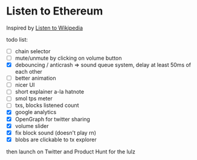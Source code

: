 # Listen to Ethereum

Inspired by [Listen to Wikipedia](https://listen.hatnote.com)

todo list:

- [ ] chain selector
- [ ] mute/unmute by clicking on volume button
- [x] debouncing / anticrash => sound queue system, delay at least 50ms of each other
- [ ] better animation
- [ ] nicer UI
- [ ] short explainer a-la hatnote
- [ ] smol tps meter
- [ ] txs, blocks listened count
- [x] google analytics
- [x] OpenGraph for twitter sharing
- [x] volume slider
- [x] fix block sound (doesn't play rn)
- [x] blobs are clickable to tx explorer

then launch on Twitter and Product Hunt for the lulz
